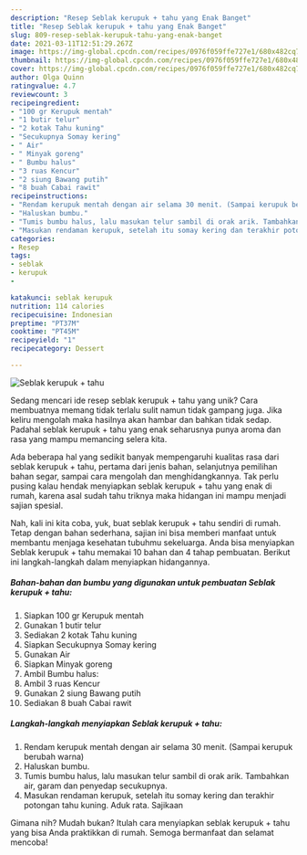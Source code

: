 ```yaml
---
description: "Resep Seblak kerupuk + tahu yang Enak Banget"
title: "Resep Seblak kerupuk + tahu yang Enak Banget"
slug: 809-resep-seblak-kerupuk-tahu-yang-enak-banget
date: 2021-03-11T12:51:29.267Z
image: https://img-global.cpcdn.com/recipes/0976f059ffe727e1/680x482cq70/seblak-kerupuk-tahu-foto-resep-utama.jpg
thumbnail: https://img-global.cpcdn.com/recipes/0976f059ffe727e1/680x482cq70/seblak-kerupuk-tahu-foto-resep-utama.jpg
cover: https://img-global.cpcdn.com/recipes/0976f059ffe727e1/680x482cq70/seblak-kerupuk-tahu-foto-resep-utama.jpg
author: Olga Quinn
ratingvalue: 4.7
reviewcount: 3
recipeingredient:
- "100 gr Kerupuk mentah"
- "1 butir telur"
- "2 kotak Tahu kuning"
- "Secukupnya Somay kering"
- " Air"
- " Minyak goreng"
- " Bumbu halus"
- "3 ruas Kencur"
- "2 siung Bawang putih"
- "8 buah Cabai rawit"
recipeinstructions:
- "Rendam kerupuk mentah dengan air selama 30 menit. (Sampai kerupuk berubah warna)"
- "Haluskan bumbu."
- "Tumis bumbu halus, lalu masukan telur sambil di orak arik. Tambahkan air, garam dan penyedap secukupnya."
- "Masukan rendaman kerupuk, setelah itu somay kering dan terakhir potongan tahu kuning. Aduk rata. Sajikaan"
categories:
- Resep
tags:
- seblak
- kerupuk
- 

katakunci: seblak kerupuk  
nutrition: 114 calories
recipecuisine: Indonesian
preptime: "PT37M"
cooktime: "PT45M"
recipeyield: "1"
recipecategory: Dessert

---
```



![Seblak kerupuk + tahu](https://img-global.cpcdn.com/recipes/0976f059ffe727e1/680x482cq70/seblak-kerupuk-tahu-foto-resep-utama.jpg)

Sedang mencari ide resep seblak kerupuk + tahu yang unik? Cara membuatnya memang tidak terlalu sulit namun tidak gampang juga. Jika keliru mengolah maka hasilnya akan hambar dan bahkan tidak sedap. Padahal seblak kerupuk + tahu yang enak seharusnya punya aroma dan rasa yang mampu memancing selera kita.

Ada beberapa hal yang sedikit banyak mempengaruhi kualitas rasa dari seblak kerupuk + tahu, pertama dari jenis bahan, selanjutnya pemilihan bahan segar, sampai cara mengolah dan menghidangkannya. Tak perlu pusing kalau hendak menyiapkan seblak kerupuk + tahu yang enak di rumah, karena asal sudah tahu triknya maka hidangan ini mampu menjadi sajian spesial.




Nah, kali ini kita coba, yuk, buat seblak kerupuk + tahu sendiri di rumah. Tetap dengan bahan sederhana, sajian ini bisa memberi manfaat untuk membantu menjaga kesehatan tubuhmu sekeluarga. Anda bisa menyiapkan Seblak kerupuk + tahu memakai 10 bahan dan 4 tahap pembuatan. Berikut ini langkah-langkah dalam menyiapkan hidangannya.

<!--inarticleads1-->

##### Bahan-bahan dan bumbu yang digunakan untuk pembuatan Seblak kerupuk + tahu:

1. Siapkan 100 gr Kerupuk mentah
1. Gunakan 1 butir telur
1. Sediakan 2 kotak Tahu kuning
1. Siapkan Secukupnya Somay kering
1. Gunakan  Air
1. Siapkan  Minyak goreng
1. Ambil  Bumbu halus:
1. Ambil 3 ruas Kencur
1. Gunakan 2 siung Bawang putih
1. Sediakan 8 buah Cabai rawit




<!--inarticleads2-->

##### Langkah-langkah menyiapkan Seblak kerupuk + tahu:

1. Rendam kerupuk mentah dengan air selama 30 menit. (Sampai kerupuk berubah warna)
1. Haluskan bumbu.
1. Tumis bumbu halus, lalu masukan telur sambil di orak arik. Tambahkan air, garam dan penyedap secukupnya.
1. Masukan rendaman kerupuk, setelah itu somay kering dan terakhir potongan tahu kuning. Aduk rata. Sajikaan




Gimana nih? Mudah bukan? Itulah cara menyiapkan seblak kerupuk + tahu yang bisa Anda praktikkan di rumah. Semoga bermanfaat dan selamat mencoba!
